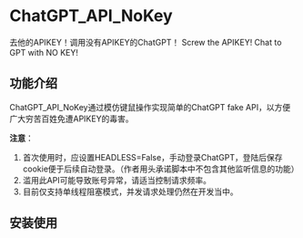 # ChatGPT_API_NoKey
去他的APIKEY！调用没有APIKEY的ChatGPT！
Screw the APIKEY! Chat to GPT with NO KEY!

## 功能介绍
ChatGPT_API_NoKey通过模仿键鼠操作实现简单的ChatGPT fake API，以方便广大穷苦百姓免遭APIKEY的毒害。

**注意**：
1. 首次使用时，应设置HEADLESS=False，手动登录ChatGPT，登陆后保存cookie便于后续自动登录。（作者用头承诺脚本中不包含其他监听信息的功能）
2. 滥用此API可能导致账号异常，请适当控制请求频率。
3. 目前仅支持单线程阻塞模式，并发请求处理仍然在开发当中。

## 安装使用
